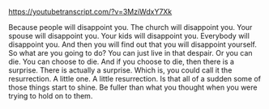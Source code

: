https://youtubetranscript.com/?v=3MziWdxY7Xk

 Because people will disappoint you. The church will disappoint you. Your spouse will disappoint you. Your kids will disappoint you. Everybody will disappoint you. And then you will find out that you will disappoint yourself. So what are you going to do? You can just live in that despair. Or you can die. You can choose to die. And if you choose to die, then there is a surprise. There is actually a surprise. Which is, you could call it the resurrection. A little one. A little resurrection. Is that all of a sudden some of those things start to shine. Be fuller than what you thought when you were trying to hold on to them.